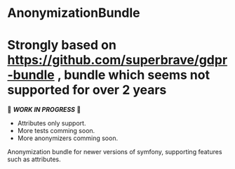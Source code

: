 # AnonymizationBundle
# Strongly based on https://github.com/superbrave/gdpr-bundle , bundle which seems not supported for over 2 years

:construction: ***WORK IN PROGRESS*** :construction:

* Attributes only support.
* More tests comming soon.
* More anonymizers comming soon.

Anonymization bundle for newer versions of symfony, supporting features such as attributes.
